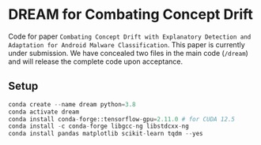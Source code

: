 # DREAM for Combating Concept Drift

Code for paper `Combating Concept Drift with Explanatory Detection and Adaptation for Android Malware Classification`.
This paper is currently under submission. We have concealed two files in the main code (`/dream`) and will release the complete code upon acceptance.

## Setup

``` python
conda create --name dream python=3.8
conda activate dream
conda install conda-forge::tensorflow-gpu=2.11.0 # for CUDA 12.5
conda install -c conda-forge libgcc-ng libstdcxx-ng
conda install pandas matplotlib scikit-learn tqdm --yes
```
